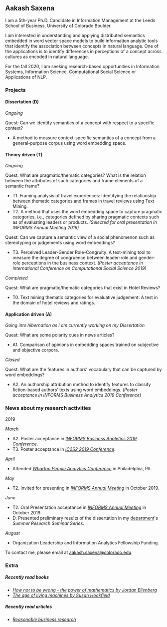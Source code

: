 ## Aakash Saxena

I am a 5th-year Ph.D. Candidate in Information Management at the Leeds School of Business, University of Colorado Boulder.

I am interested in understanding and applying distributed semantics embedded in word vector space models to build information analytic tools that identify the association between concepts in natural language. One of the applications is to identify differences in perceptions of a concept across cultures as encoded in natural language.

For the fall 2020, I am seeking research-based opportunities in Information Systems, Information Science, Computational Social Science or Applications of NLP. 

### Projects

#### Dissertation (D)
_Ongoing_

Quest: Can we identify semantics of a concept with respect to a specific context?
- A method to measure context-specific semantics of a concept from a general-purpose corpus using word embedding space.

#### Theory driven (T)
_Ongoing_

Quest: What are pragmatic/thematic categories? What is the relation between the attributes of such categories and frame elements of a semantic frame?
- T1. Framing analysis of travel experiences: Identifying the relationship between thematic categories and frames in travel reviews using Text Mining.
- T2. A method that uses the word embedding space to capture pragmatic categories, i.e., categories defined by sharing pragmatic contexts such as of evaluating leaders or products. _(Selected for oral presentation in INFORMS Annual Meeting 2019)_

Quest: Can we capture a semantic view of a social phenomenon such as stereotyping or judgements using word embeddings?
- T3. Perceived Leader-Gender Role-Congruity: A text-mining tool to measure the degree of congruence between leader-role and gender-role perceptions in the business context. _(Poster acceptance in International Conference on Computational Social Science 2019)_

_Completed_

Quest: What are pragmatic/thematic categories that exist in Hotel Reviews?
- T0. Text mining thematic categories for evaluative judgement: A test in the domain of hotel reviews and ratings.

#### Application driven (A)
_Going into hibernation as I am currently working on my Dissertation_

Quest: What are some polarity cues in news articles?
- A1. Comparison of opinions in embedding spaces trained on subjective and objective corpora.

_Closed_

Quest: What are the features in authors' vocabulary that can be captured by word embeddings?
- A2. An authorship attribution method to identify features to classify fiction-based authors’ texts using word embeddings. _(Poster acceptance in INFORMS Business Analytics 2019 Conference)_

### News about my research activities

2019

_March_
- A2. Poster acceptance in _[INFORMS Business Analytics 2019 Conference](http://meetings2.informs.org/wordpress/analytics2019/)_.
- T3. Poster acceptance in _[IC2S2 2019 Conference](https://2019.ic2s2.org/)_.

_April_
- Attended _[Wharton People Analytics Conference](https://wpa.wharton.upenn.edu/conference/)_ in Philadelphia, PA.

_May_
- T2. Invited for presenting in _[INFORMS Annual Meeting](http://meetings2.informs.org/wordpress/seattle2019/)_ in October 2019.

_June_
- T2. Oral Presentation acceptance in _[INFORMS Annual Meeting](http://meetings2.informs.org/wordpress/seattle2019/)_ in October 2019.
- D. Presented preliminary results of the dissertation in my [department](https://www.colorado.edu/business/phd/organizational-behavior-and-information-systems)'s _Summer Research Seminar Series_.

_August_
- Organization Leadership and Information Analytics Fellowship Funding.

To contact me, please email at aakash.saxena@colorado.edu.

### Extra
##### Recently read books
- _[How not to be wrong - the power of mathematics by Jordan Ellenberg](https://www.microsoft.com/en-us/research/video/how-not-to-be-wrong-the-power-of-mathematical-thinking/)_
- _[The age of living machines by Susan Hockfield](https://www.youtube.com/watch?v=27a8wpmfsiU)_

##### Recently read articles
- _[Reasonable business research](https://hbr.org/2018/07/its-time-to-make-business-school-research-more-relevant)_ 
